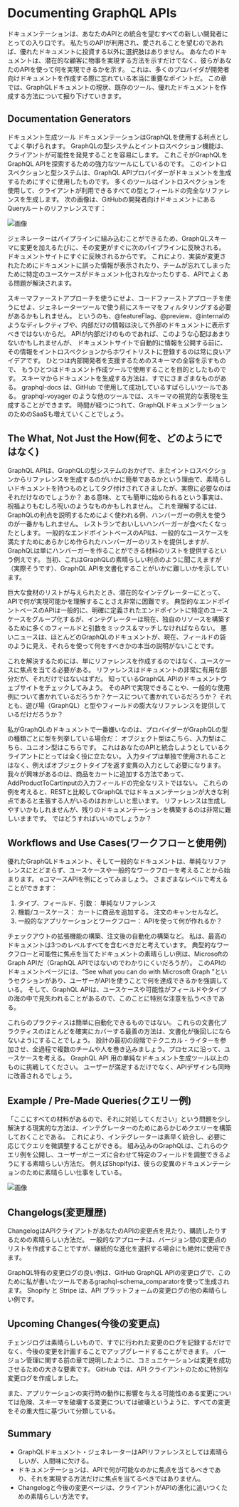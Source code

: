 # Documenting GraphQL APIs

ドキュメンテーションは、あなたのAPIとの統合を望むすべての新しい開発者にとっての入り口です。
私たちのAPIが利用され、愛されることを望むのであれば、優れたドキュメントに投資する以外に選択肢はありません。
あなたのドキュメントは、潜在的な顧客に物事を実現する方法を示すだけでなく、彼らがあなたのAPIを使って何を実現できるかを示す。
これは、多くのプロバイダが開発者向けドキュメントを作成する際に忘れている本当に重要なポイントだ。
この章では、GraphQLドキュメントの現状、既存のツール、優れたドキュメントを作成する方法について掘り下げていきます。

## Documentation Generators

ドキュメント生成ツール
ドキュメンテーションはGraphQLを使用する利点としてよく挙げられます。
GraphQLの型システムとイントロスペクション機能は、クライアントが可能性を発見することを容易にします。
これこそがGraphQLをGraphQL APIを探索するための強力なツールにしているのです。
このイントロスペクションと型システムは、GraphQL APIプロバイダーがドキュメントを生成するためにすぐに使用したものです。
多くのツールはイントロスペクションを使用して、クライアントが利用できるすべての型とフィールドの完全なリファレンスを生成します。
次の画像は、GitHubの開発者向けドキュメントにあるQueryルートのリファレンスです：

![画像](img/178p.png)

ジェネレーターはパイプラインに組み込むことができるため、GraphQLスキーマに変更を加えるたびに、その変更がすぐに次のパイプラインに反映される。
ドキュメントサイトにすぐに反映されるからです。
これにより、実装が変更されたためにドキュメントに誤った情報が表示されたり、チームが忘れてしまったために特定のユースケースがドキュメント化されなかったりする、APIでよくある問題が解決されます。

スキーマファーストアプローチを使うにせよ、コードファーストアプローチを使うにせよ、ジェネレーターツールで使う前にスキーマをフィルタリングする必要があるかもしれません。
というのも、@featureFlag、@preview、@internalのようなディレクティブや、内部だけの情報は決して外部のドキュメントに表示すべきではないからだ。
APIが内部だけのものであれば、このような心配はあまりないかもしれませんが、 ドキュメントサイトで自動的に情報を公開する前に、 その情報をイントロスペクションからホワイトリストに登録するのは常に良いアイデアです。
ひとつは内部開発者を支援するためのスキーマの全容を示すもので、 もうひとつはドキュメント作成ツールで使用することを目的としたものです。
スキーマからドキュメントを生成する方法は、すでにさまざまなものがある。
graphql-docs は、GitHub で使用して成功しているすばらしいツールである。
graphql-voyager のような他のツールでは、スキーマの視覚的な表現を生成することができます。
時間が経つにつれて、GraphQLドキュメンテーションのためのSaaSも増えていくことでしょう。

## The What, Not Just the How(何を、どのようにではなく)

GraphQL APIは、GraphQLの型システムのおかげで、またイントロスペクションからリファレンスを生成するのがいかに簡単であるかという理由で、素晴らしいドキュメントを持つものとしてタグ付けされてきましたが、実際に必要なのはそれだけなのでしょうか？
ある意味、とても簡単に始められるという事実は、祝福よりもむしろ呪いのようなものかもしれません。
これを理解するには、GraphQLの利点を説明するためによく使われる例、ハンバーガーの例えを使うのが一番かもしれません。
レストランでおいしいハンバーガーが食べたくなったとします。
一般的なエンドポイントベースのAPIは、一般的なユースケースを満たすためにあらかじめ作られたハンバーガーのリストを提供しますが、GraphQLは単にハンバーガーを作ることができる材料のリストを提供するという例えです。
当初、これはGraphQLの素晴らしい利点のように聞こえますが（実際そうです）、GraphQL APIを文書化することがいかに難しいかを示しています。

巨大な食材のリストが与えられたとき、潜在的なインテグレーターにとって、APIで何が実現可能かを理解することさえ非常に困難です。
典型的なエンドポイントベースのAPIは一般的に、明確に定義されたエンドポイントに特定のユースケースをグループ化するが、インテグレーターは現在、独自のリソースを構築するために多くのフィールドと引数をミックス＆マッチしなければならない。
悪いニュースは、ほとんどのGraphQLのドキュメントが、現在、フィールドの袋のように見え、それらを使って何をすべきかの本当の説明がないことです。

これを解決するためには、単にリファレンスを作成するのではなく、ユースケースに焦点を当てる必要がある。
リファレンスはドキュメントの非常に有用な部分だが、それだけではないはずだ。
知っているGraphQL APIのドキュメントウェブサイトをチェックしてみよう。
そのAPIで実現できることや、一般的な使用例について書かれているだろうか？ケースについて書かれているだろうか？
それとも、遊び場（GraphQL）と型やフィールドの膨大なリファレンスを提供しているだけだろうか？

私がGraphQLのドキュメントで一番嫌いなのは、プロバイダーがGraphQLの型の種類ごとに型を列挙している場合だ： 
オブジェクト型はこちら、入力型はこちら、ユニオン型はこちらです。
これはあなたのAPIと統合しようとしているクライアントにとっては全く役に立たない。
入力タイプは単独で使用されることはなく、例えばオブジェクトタイプを返す変異の入力として必要になります。
我々が興味があるのは、商品をカートに追加する方法であって、AddProductToCartInputの入力フィールドの完全なリストではない。
これらの例を考えると、RESTと比較してGraphQLではドキュメンテーションが大きな利点であると主張する人がいるのはおかしいと思います。
リファレンスは生成しやすいかもしれませんが、残りのドキュメンテーションを構築するのは非常に難しいままです。
ではどうすればいいのでしょうか？

## Workflows and Use Cases(ワークフローと使用例)


優れたGraphQLドキュメント、そして一般的なドキュメントは、単純なリファレンスにとどまらず、ユースケースや一般的なワークフローを考えることから始まります。
eコマースAPIを例にとってみましょう。
さまざまなレベルで考えることができます：

1. タイプ、フィールド、引数： 単純なリファレンス
2. 機能/ユースケース： カートに商品を追加する。
注文のキャンセルなど。
3. 一般的なアプリケーションとワークフロー： APIを使って何が作れるか？

チェックアウトの拡張機能の構築、注文後の自動化の構築など。
私は、最高のドキュメントは3つのレベルすべてを含むべきだと考えています。
典型的なワークフローと可能性に焦点を当てたドキュメントの素晴らしい例は、MicrosoftのGraph APIだ（GraphQL APIではないのでわかりにくいだろうが）。
このAPIのドキュメントページには、"See what you can do with Microsoft Graph "というセクションがあり、ユーザーがAPIを使うことで何を達成できるかを強調している。
そして、GraphQL APIは、ユースケースや可能性がフィールドやタイプの海の中で見失われることがあるので、このことに特別な注意を払うべきである。

これらのプラクティスは簡単に自動化できるものではない。
これらの文書化プラクティスのほとんどを確実にカバーする最善の方法は、文書化が後回しにならないようにすることでしょう。
設計の最初の段階でテクニカル・ライターを参加させ、全過程で複数のチームや人を巻き込みましょう。プロセスに沿って、ユースケースを考える。
GraphQL API 用の単純なドキュメント生成ツール以上のものに挑戦してください。
ユーザーが満足するだけでなく、APIデザインも同時に改善されるでしょう。

## Example / Pre-Made Queries(クエリー例)

「ここにすべての材料があるので、それに対処してください」という問題を少し解決する現実的な方法は、インテグレーターのためにあらかじめクエリーを構築しておくことである。
これにより、インテグレーターは素早く統合し、必要に応じてクエリを微調整することができる。
組み込みのGraphQLは、これらのクエリ例を公開し、ユーザーがニーズに合わせて特定のフィールドを調整できるようにする素晴らしい方法だ。
例えばShopifyは、彼らの変異のドキュメンテーションのために素晴らしい仕事をしている。

![画像](img/181.png)

## Changelogs(変更履歴)

ChangelogはAPIクライアントがあなたのAPIの変更点を見たり、購読したりするための素晴らしい方法だ。
一般的なアプローチは、バージョン間の変更点のリストを作成することですが、継続的な進化を選択する場合にも絶対に使用できます。

GraphQL特有の変更ログの良い例は、GitHub GraphQL APIの変更ログで、このために私が書いたツールであるgraphql-schema_comparatorを使って生成されます。
Shopify と Stripe は、API プラットフォームの変更ログの他の素晴らしい例です。

## Upcoming Changes(今後の変更点)

チェンジログは素晴らしいもので、すでに行われた変更のログを記録するだけでなく、今後の変更を計画することでアップグレードすることができます。
バージョン管理に関する前の章で説明したように、コミュニケーションは変更を成功させるための大きな要素です。
GitHub では、API クライアントのために特別な変更ログを作成しました。

また、アプリケーションの実行時の動作に影響を与える可能性のある変更については危険、スキーマを破壊する変更については破壊というように、すべての変更をその重大性に基づいて分類している。

## Summary

- GraphQLドキュメント・ジェネレーターはAPIリファレンスとしては素晴らしいが、人間味に欠ける。
- ドキュメンテーションは、APIで何が可能なのかに焦点を当てるべきであり、それを実現する方法だけに焦点を当てるべきではありません。
- Changelogと今後の変更ページは、クライアントがAPIの進化に追いつくための素晴らしい方法です。

